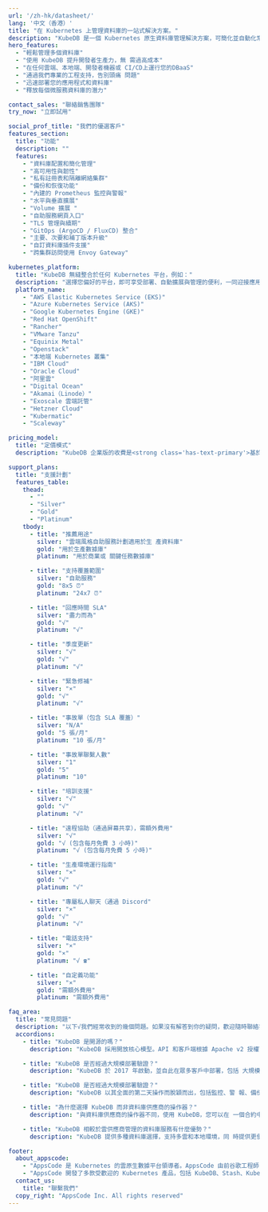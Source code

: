 ```yaml
---
url: '/zh-hk/datasheet/'
lang: '中文（香港）'
title: "在 Kubernetes 上管理資料庫的一站式解決方案。"
description: "KubeDB 是一個 Kubernetes 原生資料庫管理解決方案，可簡化並自動化常規 資料庫任務，例如在任何私有和公共雲端上，為各種流行的資料庫提供配置、 監控、升級、修補、擴展、volume擴展、備份、恢復、故障檢測和修復。"
hero_features:
  - "輕鬆管理多個資料庫"
  - "使用 KubeDB 提升開發者生產力，無 需過高成本"
  - "在任何雲端、本地端、開發者機器或 CI/CD上運行您的DBaaS"
  - "通過我們專業的工程支持，告別頭痛 問題"
  - "迅速部署您的應用程式和資料庫"
  - "釋放每個微服務資料庫的潛力"

contact_sales: "聯絡銷售團隊"
try_now: "立即試用"

social_prof_title: "我們的優選客戶"
features_section:
  title: "功能"
  description: ""
  features:
    - "資料庫配置和簡化管理"
    - "高可用性與韌性"
    - "私有註冊表和隔離網絡集群"
    - "備份和恢復功能"
    - "內建的 Prometheus 監控與警報"
    - "水平與垂直擴展"
    - "Volume 擴展 "
    - "自助服務網頁入口"
    - "TLS 管理與續期"
    - "GitOps (ArgoCD / FluxCD) 整合"
    - "主要、次要和補丁版本升級"
    - "自訂資料庫插件支援"
    - "跨集群訪問使用 Envoy Gateway"

kubernetes_platform:
  title: "KubeDB 無縫整合於任何 Kubernetes 平台，例如："
  description: "選擇您偏好的平台，即可享受部署、自動擴展與管理的便利，一同迎接應用部署的未來。"
  platform_name:
    - "AWS Elastic Kubernetes Service (EKS)"
    - "Azure Kubernetes Service (AKS)"
    - "Google Kubernetes Engine (GKE)"
    - "Red Hat OpenShift"
    - "Rancher"
    - "VMware Tanzu"
    - "Equinix Metal"
    - "Openstack"
    - "本地端 Kubernetes 叢集"
    - "IBM Cloud"
    - "Oracle Cloud"
    - "阿里雲"
    - "Digital Ocean"
    - "Akamai（Linode）"
    - "Exoscale 雲端託管"
    - "Hetzner Cloud"
    - "Kubermatic"
    - "Scaleway"

pricing_model:
  title: "定價模式"
  description: "KubeDB 企業版的收費是<strong class='has-text-primary'>基於 KubeDB 管理的資料庫容器所設定的內存限制（而不是 Kubernetes 工作節點的內存）。</strong> 例如，三個副 本的PostgreSQL 每個有 8 GB RAM 將計算為 24GB 的內存用於計費。"

support_plans:
  title: "支援計劃"
  features_table:
    thead:
      - ""
      - "Silver"
      - "Gold"
      - "Platinum"
    tbody:
      - title: "推薦用途"
        silver: "雲端風格自助服務計劃適用於生 產資料庫"
        gold: "用於生產數據庫"
        platinum: "用於商業或 關鍵任務數據庫"

      - title: "支持覆蓋範圍"
        silver: "自助服務"
        gold: "8x5 ⏰"
        platinum: "24x7 ⏰"

      - title: "回應時間 SLA"
        silver: "盡力而為"
        gold: "√"
        platinum: "√"

      - title: "季度更新"
        silver: "√"
        gold: "√"
        platinum: "√"

      - title: "緊急修補"
        silver: "×"
        gold: "√"
        platinum: "√"

      - title: "事故單（包含 SLA 覆蓋）"
        silver: "N/A"
        gold: "5 張/月"
        platinum: "10 張/月"

      - title: "事故單聯繫人數"
        silver: "1"
        gold: "5"
        platinum: "10"

      - title: "培訓支援"
        silver: "√"
        gold: "√"
        platinum: "√"

      - title: "遠程協助（通過屏幕共享），需額外費用"
        silver: "√"
        gold: "√ (包含每月免費 3 小時)"
        platinum: "√ (包含每月免費 5 小時)"

      - title: "生產環境運行指南"
        silver: "×"
        gold: "√"
        platinum: "√"

      - title: "專屬私人聊天（通過 Discord"
        silver: "×"
        gold: "√"
        platinum: "√"

      - title: "電話支持"
        silver: "×"
        gold: "×"
        platinum: "√ ☎"

      - title: "自定義功能"
        silver: "×"
        gold: "需額外費用"
        platinum: "需額外費用"

faq_area:
  title: "常見問題"
  description: "以下√我們經常收到的幾個問題。如果沒有解答到你的疑問，歡迎隨時聯絡我們。"
  accordions:
    - title: "KubeDB 是開源的嗎？"
      description: "KubeDB 採用開放核心模型。API 和客戶端根據 Apache v2 授權可用於與客戶端項目的整合。"

    - title: "KubeDB 是否經過大規模部署驗證？"
      description: "KubeDB 於 2017 年啟動，並自此在眾多客戶中部署，包括 大規模部署。"

    - title: "KubeDB 是否經過大規模部署驗證？"
      description: "KubeDB 以其全面的第二天操作而脫穎而出，包括監控、警 報、備份/恢復、版本升級和擴展功能。"

    - title: "為什麼選擇 KubeDB 而非資料庫供應商的操作器？"
      description: "與資料庫供應商的操作器不同，使用 KubeDB，您可以在 一個合約中方便地滿足所有資料庫需求，並且所需的工作 量最小化。"

    - title: "KubeDB 相較於雲供應商管理的資料庫服務有什麼優勢？"
      description: "KubeDB 提供多種資料庫選擇，支持多雲和本地環境，同 時提供更便宜/具成本效益的解決方案。"

footer:
  about_appscode: 
    - "AppsCode 是 Kubernetes 的雲原生數據平台領導者。AppsCode 由前谷歌工程師 Tamal Saha 於 2016 年成立。"
    - "AppsCode 開發了多款受歡迎的 Kubernetes 產品，包括 KubeDB、Stash、KubeVault 和Voyager。AppsCode 的總部位於美國內華達州拉斯維加斯，工程辦公室則位於孟加拉 達卡"
  contact_us:
    title: "聯繫我們"
  copy_right: "AppsCode Inc. All rights reserved"
---
```

